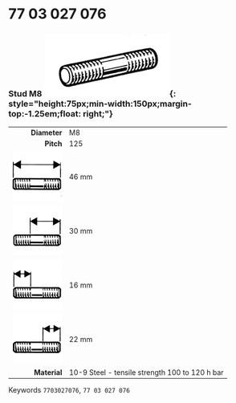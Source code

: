 # 77 03 027 076

### Stud M8 ![](../assets/images/parts/stud.png){: style="height:75px;min-width:150px;margin-top:-1.25em;float: right;"}

|   |   |
|---:|---|
**Diameter** | M8
**Pitch** | 125
![](../assets/images/stud_total.png) | 46 mm
![](../assets/images/stud_total_right.png) | 30 mm
![](../assets/images/stud_left.png) | 16 mm
![](../assets/images/stud_right.png) | 22 mm
**Material** | 10-9 Steel - tensile strength 100 to 120 h bar

Keywords `7703027076`, `77 03 027 076`
